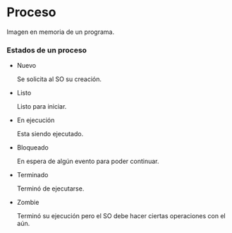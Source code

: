 # Proceso

Imagen en memoria de un programa.



### Estados de un proceso

- Nuevo 

  Se solicita al SO su creación.

- Listo

  Listo para iniciar.

- En ejecución

  Esta siendo ejecutado.

- Bloqueado

  En espera de algún evento para poder continuar.

- Terminado

  Terminó de ejecutarse.

- Zombie

  Terminó su ejecución pero el SO debe hacer ciertas operaciones con el aún.